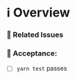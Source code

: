 # ℹ Overview

<!--- Provide an overview of the Pull Request -->

### 📝 Related Issues

<!--- Pin any related issues -->

### 🔐 Acceptance:
<!-- Ensure the following are completed and mark the result with an [X] -->

- [ ] `yarn test` passes
